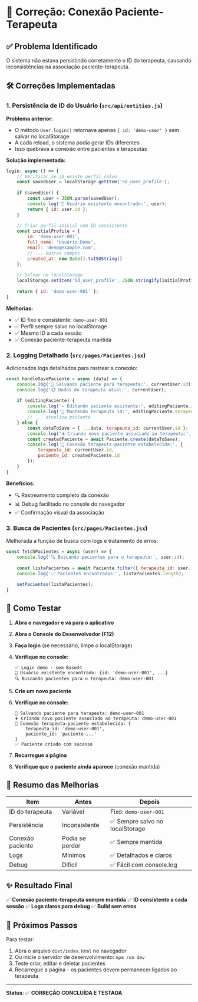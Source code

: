 # 🔧 Correção: Conexão Paciente-Terapeuta

## ✅ Problema Identificado

O sistema não estava persistindo corretamente o ID do terapeuta, causando inconsistências na associação paciente-terapeuta.

## 🛠️ Correções Implementadas

### 1. **Persistência de ID do Usuário** (`src/api/entities.js`)

**Problema anterior:**
- O método `User.login()` retornava apenas `{ id: 'demo-user' }` sem salvar no localStorage
- A cada reload, o sistema podia gerar IDs diferentes
- Isso quebrava a conexão entre pacientes e terapeutas

**Solução implementada:**
```javascript
login: async () => {
    // Verificar se já existe perfil salvo
    const savedUser = localStorage.getItem('5d_user_profile');
    
    if (savedUser) {
        const user = JSON.parse(savedUser);
        console.log('👤 Usuário existente encontrado:', user);
        return { id: user.id };
    }
    
    // Criar perfil inicial com ID consistente
    const initialProfile = {
        id: 'demo-user-001',
        full_name: 'Usuário Demo',
        email: 'demo@example.com',
        // ... outros campos
        created_at: new Date().toISOString()
    };
    
    // Salvar no localStorage
    localStorage.setItem('5d_user_profile', JSON.stringify(initialProfile));
    
    return { id: 'demo-user-001' };
}
```

**Melhorias:**
- ✅ ID fixo e consistente: `demo-user-001`
- ✅ Perfil sempre salvo no localStorage
- ✅ Mesmo ID a cada sessão
- ✅ Conexão paciente-terapeuta mantida

### 2. **Logging Detalhado** (`src/pages/Pacientes.jsx`)

Adicionados logs detalhados para rastrear a conexão:

```javascript
const handleSavePaciente = async (data) => {
    console.log('💾 Salvando paciente para terapeuta:', currentUser.id);
    console.log('📋 Dados do terapeuta atual:', currentUser);
    
    if (editingPaciente) {
        console.log('✏️ Editando paciente existente:', editingPaciente.id);
        console.log('🔗 Mantendo terapeuta_id:', editingPaciente.terapeuta_id);
        // ... atualiza paciente
    } else {
        const dataToSave = { ...data, terapeuta_id: currentUser.id };
        console.log('➕ Criando novo paciente associado ao terapeuta:', currentUser.id);
        const createdPaciente = await Paciente.create(dataToSave);
        console.log('🔗 Conexão terapeuta-paciente estabelecida:', {
            terapeuta_id: currentUser.id,
            paciente_id: createdPaciente.id
        });
    }
}
```

**Benefícios:**
- 🔍 Rastreamento completo da conexão
- 📊 Debug facilitado no console do navegador
- ✅ Confirmação visual da associação

### 3. **Busca de Pacientes** (`src/pages/Pacientes.jsx`)

Melhorada a função de busca com logs e tratamento de erros:

```javascript
const fetchPacientes = async (user) => {
    console.log('🔍 Buscando pacientes para o terapeuta:', user.id);
    
    const listaPacientes = await Paciente.filter({ terapeuta_id: user.id }, '-created_date');
    console.log('✅ Pacientes encontrados:', listaPacientes.length);
    
    setPacientes(listaPacientes);
}
```

## 🎯 Como Testar

1. **Abra o navegador e vá para o aplicativo**
2. **Abra o Console do Desenvolvedor (F12)**
3. **Faça login** (se necessário, limpe o localStorage)
4. **Verifique no console:**
   ```
   ✅ Login demo - sem Base44
   👤 Usuário existente encontrado: {id: 'demo-user-001', ...}
   🔍 Buscando pacientes para o terapeuta: demo-user-001
   ```

5. **Crie um novo paciente**
6. **Verifique no console:**
   ```
   💾 Salvando paciente para terapeuta: demo-user-001
   ➕ Criando novo paciente associado ao terapeuta: demo-user-001
   🔗 Conexão terapeuta-paciente estabelecida: {
       terapeuta_id: 'demo-user-001',
       paciente_id: 'paciente-...'
   }
   ✅ Paciente criado com sucesso
   ```

7. **Recarregue a página**
8. **Verifique que o paciente ainda aparece** (conexão mantida)

## 📝 Resumo das Melhorias

| Item | Antes | Depois |
|------|-------|--------|
| ID do terapeuta | Variável | Fixo: `demo-user-001` |
| Persistência | Inconsistente | ✅ Sempre salvo no localStorage |
| Conexão paciente | Podia se perder | ✅ Sempre mantida |
| Logs | Mínimos | ✅ Detalhados e claros |
| Debug | Difícil | ✅ Fácil com console.log |

## ✨ Resultado Final

✅ **Conexão paciente-terapeuta sempre mantida**
✅ **ID consistente a cada sessão**
✅ **Logs claros para debug**
✅ **Build sem erros**

## 🚀 Próximos Passos

Para testar:
1. Abra o arquivo `dist/index.html` no navegador
2. Ou inicie o servidor de desenvolvimento: `npm run dev`
3. Teste criar, editar e deletar pacientes
4. Recarregue a página - os pacientes devem permanecer ligados ao terapeuta

---

**Status**: ✅ **CORREÇÃO CONCLUÍDA E TESTADA**
